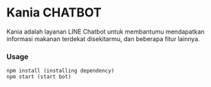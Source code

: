 Kania CHATBOT
==========================
Kania adalah layanan LINE Chatbot untuk membantumu mendapatkan informasi makanan terdekat disekitarmu, dan beberapa fitur lainnya.

### Usage
```
npm install (installing dependency)
npm start (start bot)
```
